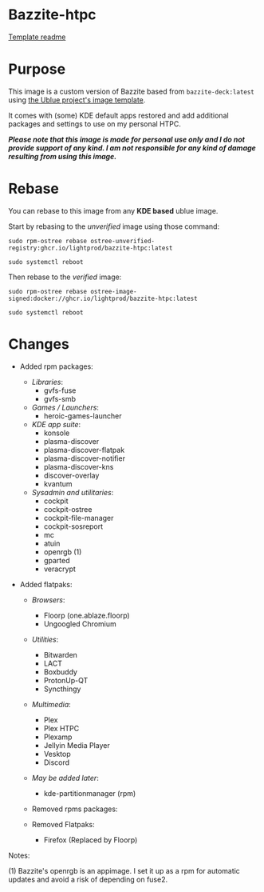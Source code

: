 # Bazzite-htpc

[Template readme](https://github.com/Lightprod/bazzite-htpc/blob/main/README%20template.md)

# Purpose
This image is a custom version of Bazzite based from ```bazzite-deck:latest``` using [the Ublue project's image template](https://github.com/ublue-os/image-template). 

It comes with (some) KDE default apps restored and add additional packages and settings to use on my personal HTPC.

**_Please note that this image is made for personal use only and I do not provide support of any kind. I am not responsible for any kind of damage resulting from using this image._**


# Rebase

You can rebase to this image from any **KDE based** ublue image.

Start by rebasing to the _unverified_ image using those command:

``` sudo rpm-ostree rebase ostree-unverified-registry:ghcr.io/lightprod/bazzite-htpc:latest ```

``` sudo systemctl reboot ```

Then rebase to the _verified_ image:

``` sudo rpm-ostree rebase ostree-image-signed:docker://ghcr.io/lightprod/bazzite-htpc:latest ```

``` sudo systemctl reboot ```

# Changes

 - Added rpm packages:
    - _Libraries_:
        - gvfs-fuse
        - gvfs-smb
    - _Games / Launchers_:
        - heroic-games-launcher
    - _KDE app suite_:
        - konsole
        - plasma-discover
        - plasma-discover-flatpak
        - plasma-discover-notifier
        - plasma-discover-kns
        - discover-overlay
        - kvantum
    - _Sysadmin and utilitaries_:
        - cockpit
        - cockpit-ostree
        - cockpit-file-manager
        - cockpit-sosreport
        - mc
        - atuin
        - openrgb (1)
        - gparted
        - veracrypt

 - Added flatpaks:
    - _Browsers_:
        - Floorp (one.ablaze.floorp)
        - Ungoogled Chromium
    - _Utilities_:
        - Bitwarden
        - LACT
        - Boxbuddy
        - ProtonUp-QT
        - Syncthingy
    - _Multimedia_:
        - Plex
        - Plex HTPC
        - Plexamp
        - Jellyin Media Player
        - Vesktop
        - Discord
    - _May be added later_:
        - kde-partitionmanager (rpm)

    - Removed rpms packages:

    - Removed Flatpaks:
        - Firefox (Replaced by Floorp)


Notes: 

  (1) Bazzite's openrgb is an appimage. I set it up as a rpm for automatic updates and avoid a risk of depending on fuse2.
